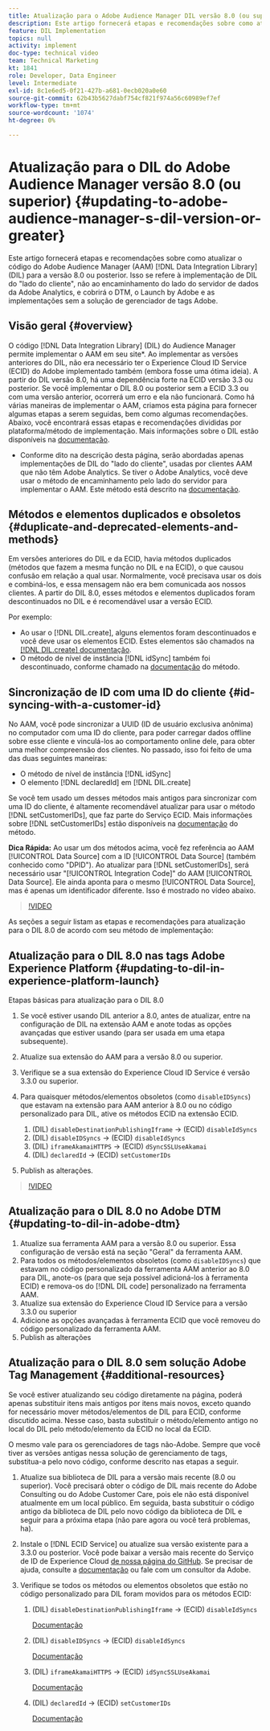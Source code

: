 ```yaml
---
title: Atualização para o Adobe Audience Manager DIL versão 8.0 (ou superior)
description: Este artigo fornecerá etapas e recomendações sobre como atualizar o código da Data Integration Library (DIL) do Adobe Audience Manager (AAM) para a versão 8.0 ou posterior. Isso se refere à implementação de DIL do "lado do cliente", não ao encaminhamento do lado do servidor de dados da Adobe Analytics, e cobrirá o DTM, o Launch by Adobe e as implementações sem a solução de gerenciador de tags Adobe.
feature: DIL Implementation
topics: null
activity: implement
doc-type: technical video
team: Technical Marketing
kt: 1841
role: Developer, Data Engineer
level: Intermediate
exl-id: 8c1e6ed5-0f21-427b-a681-0ecb020a0e60
source-git-commit: 62b43b5627dabf754cf821f974a56c60989ef7ef
workflow-type: tm+mt
source-wordcount: '1074'
ht-degree: 0%

---
```


# Atualização para o DIL do Adobe Audience Manager versão 8.0 (ou superior) {#updating-to-adobe-audience-manager-s-dil-version-or-greater}

Este artigo fornecerá etapas e recomendações sobre como atualizar o código do Adobe Audience Manager (AAM) [!DNL Data Integration Library] (DIL) para a versão 8.0 ou posterior. Isso se refere à implementação de DIL do &quot;lado do cliente&quot;, não ao encaminhamento do lado do servidor de dados da Adobe Analytics, e cobrirá o DTM, o Launch by Adobe e as implementações sem a solução de gerenciador de tags Adobe.

## Visão geral {#overview}

O código [!DNL Data Integration Library] (DIL) do Audience Manager permite implementar o AAM em seu site*. Ao implementar as versões anteriores do DIL, não era necessário ter o Experience Cloud ID Service (ECID) do Adobe implementado também (embora fosse uma ótima ideia). A partir do DIL versão 8.0, há uma dependência forte na ECID versão 3.3 ou posterior. Se você implementar o DIL 8.0 ou posterior sem a ECID 3.3 ou com uma versão anterior, ocorrerá um erro e ela não funcionará. Como há várias maneiras de implementar o AAM, criamos esta página para fornecer algumas etapas a serem seguidas, bem como algumas recomendações. Abaixo, você encontrará essas etapas e recomendações divididas por plataforma/método de implementação. Mais informações sobre o DIL estão disponíveis na [documentação](https://experienceleague.adobe.com/docs/audience-manager/user-guide/dil-api/dil-overview.html?lang=pt-BR).

* Conforme dito na descrição desta página, serão abordadas apenas implementações de DIL do &quot;lado do cliente&quot;, usadas por clientes AAM que não têm Adobe Analytics. Se tiver o Adobe Analytics, você deve usar o método de encaminhamento pelo lado do servidor para implementar o AAM. Este método está descrito na [documentação](https://experienceleague.adobe.com/docs/analytics/admin/admin-tools/server-side-forwarding/ssf.html?lang=pt-BR).

## Métodos e elementos duplicados e obsoletos {#duplicate-and-deprecated-elements-and-methods}

Em versões anteriores do DIL e da ECID, havia métodos duplicados (métodos que fazem a mesma função no DIL e na ECID), o que causou confusão em relação a qual usar. Normalmente, você precisava usar os dois e combiná-los, e essa mensagem não era bem comunicada aos nossos clientes. A partir do DIL 8.0, esses métodos e elementos duplicados foram descontinuados no DIL e é recomendável usar a versão ECID.

Por exemplo:

* Ao usar o [!DNL DIL.create], alguns elementos foram descontinuados e você deve usar os elementos ECID. Estes elementos são chamados na [[!DNL DIL.create] documentação](https://experienceleague.adobe.com/docs/audience-manager/user-guide/dil-api/class-level-dil-methods/dil-create.html?lang=pt-BR).
* O método de nível de instância [!DNL idSync] também foi descontinuado, conforme chamado na [documentação](https://experienceleague.adobe.com/docs/audience-manager/user-guide/dil-api/dil-instance-methods.html?lang=pt-BR) do método.

## Sincronização de ID com uma ID do cliente {#id-syncing-with-a-customer-id}

No AAM, você pode sincronizar a UUID (ID de usuário exclusiva anônima) no computador com uma ID do cliente, para poder carregar dados offline sobre esse cliente e vinculá-los ao comportamento online dele, para obter uma melhor compreensão dos clientes. No passado, isso foi feito de uma das duas seguintes maneiras:

* O método de nível de instância [!DNL idSync]
* O elemento [!DNL declaredId] em [!DNL DIL.create]

Se você tem usado um desses métodos mais antigos para sincronizar com uma ID do cliente, é altamente recomendável atualizar para usar o método [!DNL setCustomerIDs], que faz parte do Serviço ECID. Mais informações sobre [!DNL setCustomerIDs] estão disponíveis na [documentação](https://experienceleague.adobe.com/docs/id-service/using/id-service-api/methods/setcustomerids.html?lang=pt-BR) do método.

**Dica Rápida:** Ao usar um dos métodos acima, você fez referência ao AAM [!UICONTROL Data Source] com a ID [!UICONTROL Data Source] (também conhecido como &quot;DPID&quot;). Ao atualizar para [!DNL setCustomerIDs], será necessário usar &quot;[!UICONTROL Integration Code]&quot; do AAM [!UICONTROL Data Source]. Ele ainda aponta para o mesmo [!UICONTROL Data Source], mas é apenas um identificador diferente. Isso é mostrado no vídeo abaixo.

>[!VIDEO](https://video.tv.adobe.com/v/33336/?quality=12&captions=por_br)

As seções a seguir listam as etapas e recomendações para atualização para o DIL 8.0 de acordo com seu método de implementação:

## Atualização para o DIL 8.0 nas tags Adobe Experience Platform {#updating-to-dil-in-experience-platform-launch}

Etapas básicas para atualização para o DIL 8.0

1. Se você estiver usando DIL anterior a 8.0, antes de atualizar, entre na configuração de DIL na extensão AAM e anote todas as opções avançadas que estiver usando (para ser usada em uma etapa subsequente).
1. Atualize sua extensão do AAM para a versão 8.0 ou superior.
1. Verifique se a sua extensão do Experience Cloud ID Service é versão 3.3.0 ou superior.
1. Para quaisquer métodos/elementos obsoletos (como `disableIDSyncs`) que estavam na extensão para AAM anterior à 8.0 ou no código personalizado para DIL, ative os métodos ECID na extensão ECID.

   1. (DIL) `disableDestinationPublishingIframe` -> (ECID) `disableIdSyncs`
   1. (DIL) `disableIDSyncs` -> (ECID) `disableIdSyncs`
   1. (DIL) `iframeAkamaiHTTPS` -> (ECID) `dSyncSSLUseAkamai`
   1. (DIL) `declaredId` -> (ECID) `setCustomerIDs`

1. Publish as alterações.

>[!VIDEO](https://video.tv.adobe.com/v/33337/?quality=12&captions=por_br)

## Atualização para o DIL 8.0 no Adobe DTM {#updating-to-dil-in-adobe-dtm}

1. Atualize sua ferramenta AAM para a versão 8.0 ou superior. Essa configuração de versão está na seção &quot;Geral&quot; da ferramenta AAM.
1. Para todos os métodos/elementos obsoletos (como `disableIDSyncs`) que estavam no código personalizado da ferramenta AAM anterior ao 8.0 para DIL, anote-os (para que seja possível adicioná-los à ferramenta ECID) e remova-os do [!DNL DIL code] personalizado na ferramenta AAM.
1. Atualize sua extensão do Experience Cloud ID Service para a versão 3.3.0 ou superior
1. Adicione as opções avançadas à ferramenta ECID que você removeu do código personalizado da ferramenta AAM.
1. Publish as alterações

## Atualização para o DIL 8.0 sem solução Adobe Tag Management {#additional-resources}

Se você estiver atualizando seu código diretamente na página, poderá apenas substituir itens mais antigos por itens mais novos, exceto quando for necessário mover métodos/elementos de DIL para ECID, conforme discutido acima. Nesse caso, basta substituir o método/elemento antigo no local do DIL pelo método/elemento da ECID no local da ECID.

O mesmo vale para os gerenciadores de tags não-Adobe. Sempre que você tiver as versões antigas nessa solução de gerenciamento de tags, substitua-a pelo novo código, conforme descrito nas etapas a seguir.

1. Atualize sua biblioteca de DIL para a versão mais recente (8.0 ou superior). Você precisará obter o código de DIL mais recente do Adobe Consulting ou do Adobe Customer Care, pois ele não está disponível atualmente em um local público. Em seguida, basta substituir o código antigo da biblioteca de DIL pelo novo código da biblioteca de DIL e seguir para a próxima etapa (não pare agora ou você terá problemas, ha).
1. Instale o [!DNL ECID Service] ou atualize sua versão existente para a 3.3.0 ou posterior. Você pode baixar a versão mais recente do Serviço de ID de Experience Cloud [de nossa página do GitHub](https://github.com/Adobe-Marketing-Cloud/id-service/releases). Se precisar de ajuda, consulte a [documentação](https://experienceleague.adobe.com/docs/id-service/using/home.html?lang=pt-BR) ou fale com um consultor da Adobe.

1. Verifique se todos os métodos ou elementos obsoletos que estão no código personalizado para DIL foram movidos para os métodos ECID:

   1. (DIL) `disableDestinationPublishingIframe` -> (ECID) `disableIdSyncs`

      [Documentação](https://experienceleague.adobe.com/docs/id-service/using/id-service-api/configurations/disableidsync.html?lang=pt-BR)

   1. (DIL) `disableIDSyncs` -> (ECID) `disableIdSyncs`

      [Documentação](https://experienceleague.adobe.com/docs/id-service/using/id-service-api/configurations/disableidsync.html?lang=pt-BR)

   1. (DIL) `iframeAkamaiHTTPS` -> (ECID) `idSyncSSLUseAkamai`

      [Documentação](https://experienceleague.adobe.com/docs/audience-manager/user-guide/dil-api/class-level-dil-methods/dil-create.html?lang=pt-BR)

   1. (DIL) `declaredId` -> (ECID) `setCustomerIDs`

      [Documentação](https://experienceleague.adobe.com/docs/id-service/using/id-service-api/methods/setcustomerids.html?lang=pt-BR)
